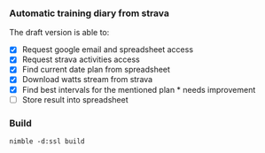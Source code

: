 ### Automatic training diary from strava

The draft version is able to:
- [x] Request google email and spreadsheet access
- [x] Request strava activities access
- [x] Find current date plan from spreadsheet
- [x] Download watts stream from strava
- [x] Find best intervals for the mentioned plan
        * needs improvement
- [ ] Store result into spreadsheet

### Build
```shell
nimble -d:ssl build
```

